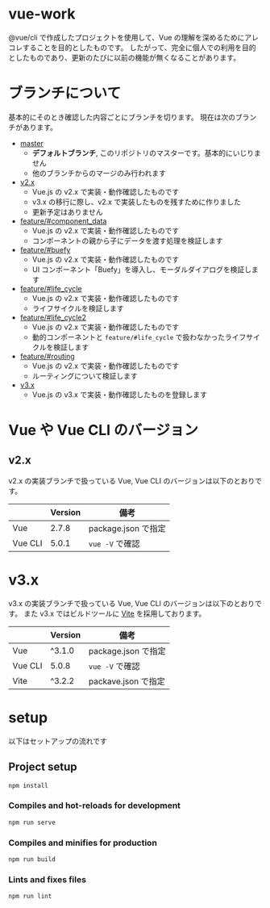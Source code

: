 # vue-work

@vue/cli で作成したプロジェクトを使用して、Vue の理解を深めるためにアレコレすることを目的としたものです。 したがって、完全に個人での利用を目的としたものであり、更新のたびに以前の機能が無くなることがあります。


# ブランチについて

基本的にそのとき確認した内容ごとにブランチを切ります。 現在は次のブランチがあります。

- [master](https://github.com/ksh-fthr/vue-work/tree/master)
  - **デフォルトブランチ**,  このリポジトリのマスターです。基本的にいじりません
  - 他のブランチからのマージのみ行われます
- [v2.x](https://github.com/ksh-fthr/vue-work/tree/v2.x)
  - Vue.js の v2.x で実装・動作確認したものです
  - v3.x の移行に際し、v2.x で実装したものを残すために作りました
  - 更新予定はありません
- [feature/#component_data](https://github.com/ksh-fthr/vue-work/tree/feature/%23component_data)
  - Vue.js の v2.x で実装・動作確認したものです
  - コンポーネントの親から子にデータを渡す処理を検証します
- [feature/#buefy](https://github.com/ksh-fthr/vue-work/tree/feature/%23buefy)
  - Vue.js の v2.x で実装・動作確認したものです
  - UI コンポーネント「Buefy」を導入し、モーダルダイアログを検証します
- [feature/#life_cycle](https://github.com/ksh-fthr/vue-work/tree/feature/%23life_cycle)
  - Vue.js の v2.x で実装・動作確認したものです
  - ライフサイクルを検証します
- [feature/#life_cycle2](https://github.com/ksh-fthr/vue-work/tree/feature/%23life_cycle2)
  - Vue.js の v2.x で実装・動作確認したものです
  - 動的コンポーネントと `feature/#life_cycle` で扱わなかったライフサイクルを検証します
- [feature/#routing](https://github.com/ksh-fthr/vue-work/pull/new/feature/%23routing)
  - Vue.js の v2.x で実装・動作確認したものです
  - ルーティングについて検証します
- [v3.x](https://github.com/ksh-fthr/vue-work/tree/v3.x)
  - Vue.js の v3.x で実装・動作確認したものを登録します

# Vue や Vue CLI のバージョン
## v2.x
v2.x の実装ブランチで扱っている Vue, Vue CLI のバージョンは以下のとおりです。

|         | Version | 備考                |
| ------- | ------- | ------------------- |
| Vue     | 2.7.8   | package.json で指定 |
| Vue CLI | 5.0.1   | `vue -V` で確認     |

# v3.x
v3.x の実装ブランチで扱っている Vue, Vue CLI のバージョンは以下のとおりです。
また v3.x ではビルドツールに [Vite](https://ja.vitejs.dev/) を採用しております。

|         | Version | 備考                |
| ------- | ------- | ------------------- |
| Vue     | ^3.1.0  | package.json で指定 |
| Vue CLI | 5.0.8   | `vue -V` で確認     |
| Vite    | ^3.2.2  | packave.json で指定 |

# setup

以下はセットアップの流れです

## Project setup

```
npm install
```

### Compiles and hot-reloads for development

```
npm run serve
```

### Compiles and minifies for production

```
npm run build
```

### Lints and fixes files

```
npm run lint
```

